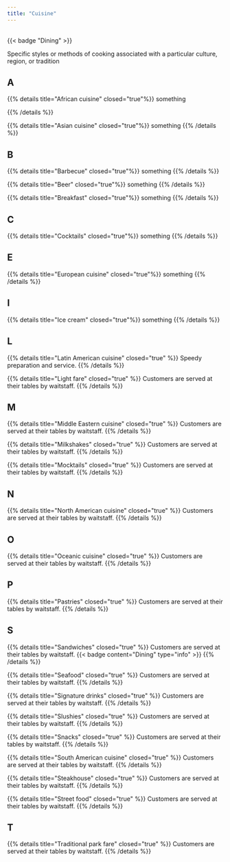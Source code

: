 ```yaml
---
title: "Cuisine"
---
```


<br />
{{< badge "Dining" >}}

Specific styles or methods of cooking associated with a particular culture, region, or tradition

## A

{{% details title="African cuisine" closed="true"%}}
something

{{% /details %}}

{{% details title="Asian cuisine" closed="true"%}}
something
{{% /details %}}

## B

{{% details title="Barbecue" closed="true"%}}
something
{{% /details %}}

{{% details title="Beer" closed="true"%}}
something
{{% /details %}}

{{% details title="Breakfast" closed="true"%}}
something
{{% /details %}}

## C

{{% details title="Cocktails" closed="true"%}}
something
{{% /details %}}

## E

{{% details title="European cuisine" closed="true"%}}
something
{{% /details %}}

## I

{{% details title="Ice cream" closed="true"%}}
something
{{% /details %}}

## L

{{% details title="Latin American cuisine" closed="true" %}}
Speedy preparation and service.
{{% /details %}}

{{% details title="Light fare" closed="true" %}}
Customers are served at their tables by waitstaff.
{{% /details %}}

## M

{{% details title="Middle Eastern cuisine" closed="true" %}}
Customers are served at their tables by waitstaff.
{{% /details %}}

{{% details title="Milkshakes" closed="true" %}}
Customers are served at their tables by waitstaff.
{{% /details %}}

{{% details title="Mocktails" closed="true" %}}
Customers are served at their tables by waitstaff.
{{% /details %}}

## N

{{% details title="North American cuisine" closed="true" %}}
Customers are served at their tables by waitstaff.
{{% /details %}}

## O

{{% details title="Oceanic cuisine" closed="true" %}}
Customers are served at their tables by waitstaff.
{{% /details %}}

## P

{{% details title="Pastries" closed="true" %}}
Customers are served at their tables by waitstaff.
{{% /details %}}

## S

{{% details title="Sandwiches" closed="true" %}}
Customers are served at their tables by waitstaff.
{{< badge content="Dining" type="info" >}}
{{% /details %}}

{{% details title="Seafood" closed="true" %}}
Customers are served at their tables by waitstaff.
{{% /details %}}

{{% details title="Signature drinks" closed="true" %}}
Customers are served at their tables by waitstaff.
{{% /details %}}

{{% details title="Slushies" closed="true" %}}
Customers are served at their tables by waitstaff.
{{% /details %}}

{{% details title="Snacks" closed="true" %}}
Customers are served at their tables by waitstaff.
{{% /details %}}

{{% details title="South American cuisine" closed="true" %}}
Customers are served at their tables by waitstaff.
{{% /details %}}

{{% details title="Steakhouse" closed="true" %}}
Customers are served at their tables by waitstaff.
{{% /details %}}

{{% details title="Street food" closed="true" %}}
Customers are served at their tables by waitstaff.
{{% /details %}}

## T

{{% details title="Traditional park fare" closed="true" %}}
Customers are served at their tables by waitstaff.
{{% /details %}}



